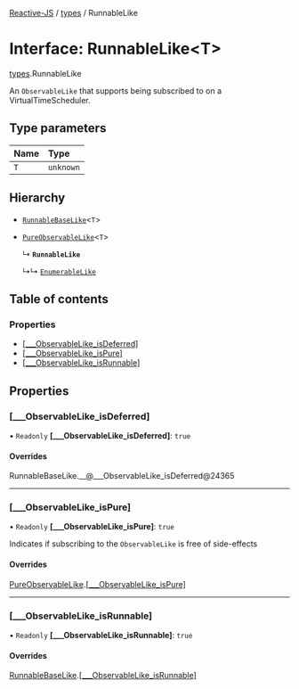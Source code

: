 [Reactive-JS](../README.md) / [types](../modules/types.md) / RunnableLike

# Interface: RunnableLike<T\>

[types](../modules/types.md).RunnableLike

An `ObservableLike` that supports being subscribed to on a VirtualTimeScheduler.

## Type parameters

| Name | Type |
| :------ | :------ |
| `T` | `unknown` |

## Hierarchy

- [`RunnableBaseLike`](types.RunnableBaseLike.md)<`T`\>

- [`PureObservableLike`](types.PureObservableLike.md)<`T`\>

  ↳ **`RunnableLike`**

  ↳↳ [`EnumerableLike`](types.EnumerableLike.md)

## Table of contents

### Properties

- [[\_\_\_ObservableLike\_isDeferred]](types.RunnableLike.md#[___observablelike_isdeferred])
- [[\_\_\_ObservableLike\_isPure]](types.RunnableLike.md#[___observablelike_ispure])
- [[\_\_\_ObservableLike\_isRunnable]](types.RunnableLike.md#[___observablelike_isrunnable])

## Properties

### [\_\_\_ObservableLike\_isDeferred]

• `Readonly` **[\_\_\_ObservableLike\_isDeferred]**: ``true``

#### Overrides

RunnableBaseLike.\_\_@\_\_\_ObservableLike\_isDeferred@24365

___

### [\_\_\_ObservableLike\_isPure]

• `Readonly` **[\_\_\_ObservableLike\_isPure]**: ``true``

Indicates if subscribing to the `ObservableLike` is free of side-effects

#### Overrides

[PureObservableLike](types.PureObservableLike.md).[[___ObservableLike_isPure]](types.PureObservableLike.md#[___observablelike_ispure])

___

### [\_\_\_ObservableLike\_isRunnable]

• `Readonly` **[\_\_\_ObservableLike\_isRunnable]**: ``true``

#### Overrides

[RunnableBaseLike](types.RunnableBaseLike.md).[[___ObservableLike_isRunnable]](types.RunnableBaseLike.md#[___observablelike_isrunnable])
